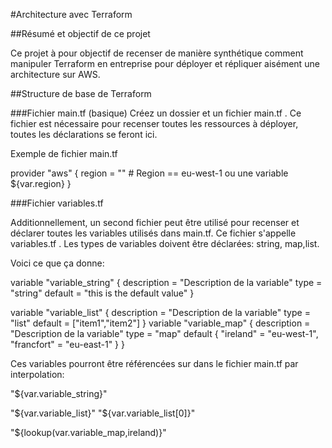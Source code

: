 #Architecture avec Terraform

##Résumé et objectif de ce projet

Ce projet à pour objectif de recenser de manière synthétique comment manipuler Terraform en entreprise pour déployer et répliquer aisément une architecture sur AWS.

##Structure de base de Terraform

###Fichier main.tf (basique)
Créez un dossier et un fichier main.tf . Ce fichier est nécessaire pour recenser toutes les ressources à déployer, toutes les déclarations se feront ici.

Exemple de fichier main.tf

provider "aws" {
  region = "<Region>" # Region == eu-west-1 ou une variable ${var.region}
}

###Fichier variables.tf

Additionnellement, un second fichier peut être utilisé pour recenser et déclarer toutes les variables utilisés dans main.tf. Ce fichier s'appelle variables.tf . Les types de variables doivent être déclarées: string, map,list. 

Voici ce que ça donne:

variable "variable_string" {
 description = "Description de la variable"
 type = "string" 
 default = "this is the default value"
}

variable "variable_list" {
 description = "Description de la variable"
 type = "list"
 default = ["item1","item2"]
}
variable "variable_map" {
 description = "Description de la variable"
 type = "map"
 default {
   "ireland" = "eu-west-1",
   "francfort" = "eu-east-1"
 }
}

Ces variables pourront être référencées sur dans le fichier main.tf par interpolation:

 "${var.variable_string}" 

 "${var.variable_list}" 
 "${var.variable_list[0]}" 

 "${lookup(var.variable_map,ireland)}" 

